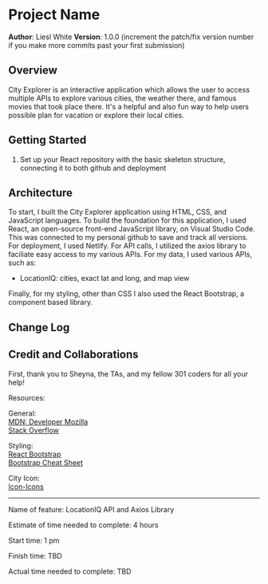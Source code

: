 # Project Name

**Author**: Liesl White
**Version**: 1.0.0 (increment the patch/fix version number if you make more commits past your first submission)

## Overview  

City Explorer is an interactive application which allows the user to access multiple APIs to explore various cities, the weather there, and famous movies that took place there. It's a helpful and also fun way to help users possible plan for vacation or explore their local cities.  

## Getting Started  

1. Set up your React repository with the basic skeleton structure, connecting it to both github and deployment  

## Architecture  

To start, I built the City Explorer application using HTML, CSS, and JavaScript languages.
To build the foundation for this application, I used React, an open-source front-end JavaScript library, on Visual Studio Code. This was connected to my personal github to save and track all versions.
For deployment, I used Netlify.
For API calls, I utilized the axios library to faciliate easy access to my various APIs.
For my data, I used various APIs, such as:

- LocationIQ: cities, exact lat and long, and map view

Finally, for my styling, other than CSS I also used the React Bootstrap, a component based library.  

## Change Log
<!-- Use this area to document the iterative changes made to your application as each feature is successfully implemented. Use time stamps. Here's an example:

01-01-2001 4:59pm - Application now has a fully-functional express server, with a GET route for the location resource. -->

## Credit and Collaborations  

First, thank you to Sheyna, the TAs, and my fellow 301 coders for all your help!

Resources:  

General:  
[MDN: Developer Mozilla](https://developer.mozilla.org/)  
[Stack Overflow](https://stackoverflow.com/)  

Styling:  
[React Bootstrap](https://react-bootstrap.github.io/)  
[Bootstrap Cheat Sheet](https://hackerthemes.com/bootstrap-cheatsheet/)  

City Icon:  
[Icon-Icons](https://icon-icons.com/)  

________________________________________________________________________________  

Name of feature: LocationIQ API and Axios Library  

Estimate of time needed to complete: 4 hours

Start time: 1 pm

Finish time: TBD

Actual time needed to complete: TBD  

